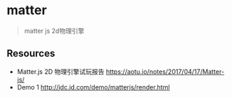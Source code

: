 # matter

> matter js 2d物理引擎

## Resources
* Matter.js 2D 物理引擎试玩报告 <https://aotu.io/notes/2017/04/17/Matter-js/>
* Demo 1 <http://jdc.jd.com/demo/matterjs/render.html>

